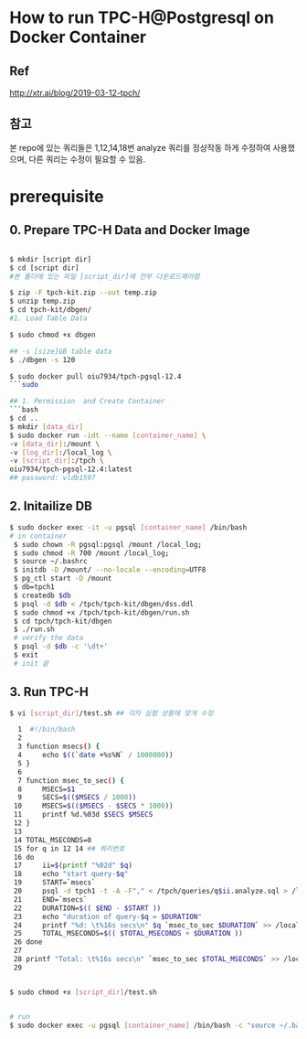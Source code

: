 # How to run TPC-H@Postgresql on Docker Container

## Ref
http://xtr.ai/blog/2019-03-12-tpch/
## 참고
  본 repo에 있는 쿼리들은 1,12,14,18번 analyze 쿼리를 
  정상작동 하게 수정하여 사용했으며, 다른 쿼리는 수정이 필요할 수 있음.
# prerequisite
## 0. Prepare TPC-H Data and Docker Image
```bash

$ mkdir [script dir] 
$ cd [script dir]
#본 폴더에 있는 파일 [script_dir]에 전부 다운로드해야함

$ zip -F tpch-kit.zip --out temp.zip
$ unzip temp.zip
$ cd tpch-kit/dbgen/
#1. Load Table Data

$ sudo chmod +x dbgen

## -s [size]GB table data
$ ./dbgen -s 120

$ sudo docker pull oiu7934/tpch-pgsql-12.4
```sudo

## 1. Permission  and Create Container
```bash
$ cd ..
$ mkdir [data_dir] 
$ sudo docker run -idt --name [container_name] \
-v [data_dir]:/mount \
-v [log_dir]:/local_log \
-v [script_dir]:/tpch \
oiu7934/tpch-pgsql-12.4:latest
## password: vldb1597
```
## 2. Initailize DB
```bash
$ sudo docker exec -it -u pgsql [container_name] /bin/bash
# in container
 $ sudo chown -R pgsql:pgsql /mount /local_log;
 $ sudo chmod -R 700 /mount /local_log;
 $ source ~/.bashrc
 $ initdb -D /mount/ --no-locale --encoding=UTF8
 $ pg_ctl start -D /mount
 $ db=tpch1
 $ createdb $db
 $ psql -d $db < /tpch/tpch-kit/dbgen/dss.ddl
 $ sudo chmod +x /tpch/tpch-kit/dbgen/run.sh
 $ cd tpch/tpch-kit/dbgen
 $ ./run.sh
 # verify the data
 $ psql -d $db -c '\dt+'
 $ exit 
 # init 끝
```


## 3. Run TPC-H
```bash
$ vi [script_dir]/test.sh ## 각자 실험 상황에 맞게 수정

  1  #!/bin/bash
  2 
  3 function msecs() {
  4     echo $((`date +%s%N` / 1000000))
  5 }
  6 
  7 function msec_to_sec() {
  8     MSECS=$1
  9     SECS=$(($MSECS / 1000))
 10     MSECS=$(($MSECS - $SECS * 1000))
 11     printf %d.%03d $SECS $MSECS
 12 }
 13 
 14 TOTAL_MSECONDS=0
 15 for q in 12 14 ## 쿼리번호
 16 do
 17     ii=$(printf "%02d" $q)
 18     echo "start query-$q"
 19     START=`msecs`
 20     psql -d tpch1 -t -A -F"," < /tpch/queries/q$ii.analyze.sql > /local_log/[log_name]_q$ii-plan.csv
 21     END=`msecs`
 22     DURATION=$(( $END - $START ))
 23     echo "duration of query-$q = $DURATION"
 24     printf "%d: \t%16s secs\n" $q `msec_to_sec $DURATION` >> /local_log/[log_name]_execution time.log
 25     TOTAL_MSECONDS=$(( $TOTAL_MSECONDS + $DURATION ))
 26 done
 27 
 28 printf "Total: \t%16s secs\n" `msec_to_sec $TOTAL_MSECONDS` >> /local_log/[log_name]_execution time.log
 29 


$ sudo chmod +x [script_dir]/test.sh


# run
$ sudo docker exec -u pgsql [container_name] /bin/bash -c "source ~/.bashrc; /tpch/test.sh"
```
